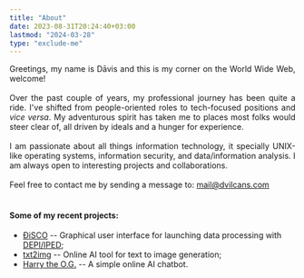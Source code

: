 ```yaml
---
title: "About"
date: 2023-08-31T20:24:40+03:00
lastmod: "2024-03-28"
type: "exclude-me"
---
```

<div style="text-align: justify;">
Greetings, my name is Dāvis and this is my corner on the World Wide Web, welcome! 
<br>
<br>
Over the past couple of years, my professional journey has been quite a ride. I've shifted from people-oriented roles to tech-focused positions and <i>vice versa</i>. My adventurous spirit has taken me to places most folks would steer clear of, all driven by ideals and a hunger for experience.
<br>
<br>
I am passionate about all things information technology, it specially UNIX-like operating systems, information security, and data/information analysis. I am always open to interesting projects and collaborations.
<br>
<br>
Feel free to contact me by sending a message to: <a href=mailto:mail@dvilcans.com>mail@dvilcans.com</a>
<br>
<br>

</div>

#### Some of my recent projects:

* [ÐiSCO](https://disco.dvilcans.com/en) -- Graphical user interface for launching data processing with [DEPI/IPED](https://dvilcans.com/depi/);
* [txt2img](https://txt2img.dvilcans.com) -- Online AI tool for text to image generation;  
* [Harry the O.G.](https://chat.dvilcans.com) -- A simple online AI chatbot.

